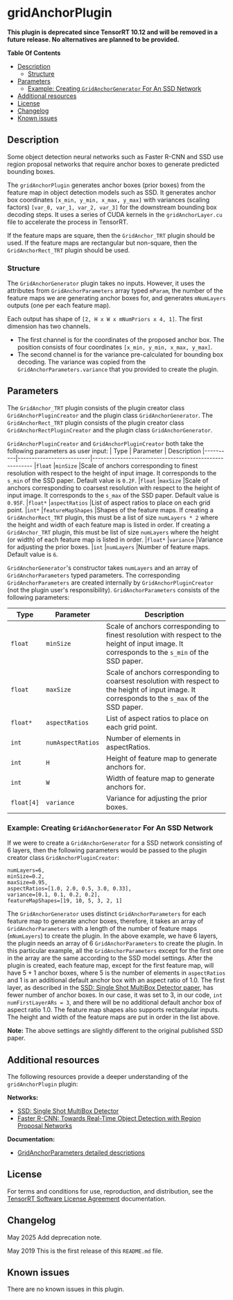 # gridAnchorPlugin

**This plugin is deprecated since TensorRT 10.12 and will be removed in a future release. No alternatives are planned to be provided.**

**Table Of Contents**
- [Description](#description)
    * [Structure](#structure)
- [Parameters](#parameters)
	* [Example: Creating `GridAnchorGenerator` For An SSD Network](#example-creating-gridanchorgenerator-for-an-ssd-network)
- [Additional resources](#additional-resources)
- [License](#license)
- [Changelog](#changelog)
- [Known issues](#known-issues)

## Description

Some object detection neural networks such as Faster R-CNN and SSD use region proposal networks that require anchor boxes to generate predicted bounding boxes.

The `gridAnchorPlugin` generates anchor boxes (prior boxes) from the feature map in object detection models such as SSD. It generates anchor box coordinates `[x_min, y_min, x_max, y_max]` with variances (scaling factors) `[var_0, var_1, var_2, var_3]` for the downstream bounding box decoding steps. It uses a series of CUDA kernels in the `gridAnchorLayer.cu` file to accelerate the process in TensorRT.

If the feature maps are square, then the `GridAnchor_TRT` plugin should be used. If the feature maps
are rectangular but non-square, then the `GridAnchorRect_TRT` plugin should be used.

### Structure

The `GridAnchorGenerator` plugin takes no inputs. However, it uses the attributes from `GridAnchorParameters` array typed `mParam`, the number of the feature maps we are generating anchor boxes for, and generates `mNumLayers` outputs (one per each feature map).

Each output has shape of `[2, H x W x mNumPriors x 4, 1]`. The first dimension has two channels.

-  The first channel is for the coordinates of the proposed anchor box. The position consists of four coordinates `[x_min, y_min, x_max, y_max]`.
-  The second channel is for the variance pre-calculated for bounding box decoding. The variance was copied from the `GridAnchorParameters.variance` that you provided to create the plugin.

## Parameters

The `GridAnchor_TRT` plugin consists of the plugin creator class `GridAnchorPluginCreator` and the plugin class `GridAnchorGenerator`.
The `GridAnchorRect_TRT` plugin consists of the plugin creator class `GridAnchorRectPluginCreator` and the plugin class `GridAnchorGenerator`.

`GridAnchorPluginCreator` and `GridAnchorPluginCreator` both take the following parameters as user input:
| Type     | Parameter                | Description
|----------|--------------------------|--------------------------------------------------------
|`float`   |`minSize`                 |Scale of anchors corresponding to finest resolution with respect to the height of input image. It corresponds to the `s_min` of the SSD paper. Default value is `0.2F`.
|`float`   |`maxSize`                 |Scale of anchors corresponding to coarsest resolution with respect to the height of input image. It corresponds to the `s_max` of the SSD paper. Default value is `0.95F`.
|`float*`  |`aspectRatios`            |List of aspect ratios to place on each grid point.
|`int*`    |`featureMapShapes`        |Shapes of the feature maps. If creating a `GridAnchorRect_TRT` plugin, this must be a list of size `numLayers * 2` where the height and width of each feature map is listed in order. If creating a `GridAnchor_TRT` plugin, this must be list of size `numLayers` where the height (or width) of each feature map is listed in order.
|`float*`  |`variance`                |Variance for adjusting the prior boxes.
|`int`     |`numLayers`               |Number of feature maps. Default value is `6`.
  
`GridAnchorGenerator`'s constructor takes `numLayers` and an array of `GridAnchorParameters` typed parameters. The corresponding `GridAnchorParameters` are created internally by `GridAnchorPluginCreator` (not the plugin user's responsibility). `GridAnchorParameters` consists of the following parameters:

| Type     | Parameter                | Description
|----------|--------------------------|--------------------------------------------------------
|`float`   |`minSize`                 |Scale of anchors corresponding to finest resolution with respect to the height of input image. It corresponds to the `s_min` of the SSD paper.
|`float`   |`maxSize`                 |Scale of anchors corresponding to coarsest resolution with respect to the height of input image. It corresponds to the `s_max` of the SSD paper.
|`float*`  |`aspectRatios`            |List of aspect ratios to place on each grid point.
|`int`     |`numAspectRatios`         |Number of elements in aspectRatios.
|`int`     |`H`                       |Height of feature map to generate anchors for.
|`int`     |`W`                       |Width of feature map to generate anchors for.
|`float[4]`|`variance`                |Variance for adjusting the prior boxes.

### Example: Creating `GridAnchorGenerator` For An SSD Network

If we were to create a `GridAnchorGenerator` for a SSD network consisting of 6 layers, then the following parameters would be passed to the plugin creator class `GridAnchorPluginCreator`:
```
numLayers=6,
minSize=0.2,
maxSize=0.95,
aspectRatios=[1.0, 2.0, 0.5, 3.0, 0.33],
variance=[0.1, 0.1, 0.2, 0.2],
featureMapShapes=[19, 10, 5, 3, 2, 1]
```
 
The `GridAnchorGenerator` uses distinct `GridAnchorParameters` for each feature map to generate anchor boxes, therefore, it takes an array of `GridAnchorParameters` with a length of the number of feature maps (`mNumLayers`) to create the plugin. In the above example, we have 6 layers, the plugin needs an array of 6 `GridAnchorParameters` to create the plugin. In this particular example, all the `GridAnchorParameters` except for the first one in the array are the same according to the SSD model settings. After the plugin is created, each feature map, except for the first feature map, will have 5 + 1 anchor boxes, where 5 is the number of elements in `aspectRatios` and 1 is an additional default anchor box with an aspect ratio of 1.0. The first layer, as described in the [SSD: Single Shot MultiBox Detector paper](https://arxiv.org/pdf/1512.02325.pdf), has fewer number of anchor boxes. In our case, it was set to 3, in our code, `int numFirstLayerARs = 3`, and there will be no additional default anchor box of aspect ratio 1.0. The feature map shapes also supports rectangular inputs. The height and width of the feature maps are put in order in the list above.

**Note:** The above settings are slightly different to the original published SSD paper.

## Additional resources

The following resources provide a deeper understanding of the `gridAnchorPlugin` plugin:

**Networks:**
-   [SSD: Single Shot MultiBox Detector](https://arxiv.org/abs/1512.02325)
-   [Faster R-CNN: Towards Real-Time Object Detection with Region Proposal Networks](https://arxiv.org/abs/1506.01497)

**Documentation:**
-   [GridAnchorParameters detailed descriptions](https://docs.nvidia.com/deeplearning/sdk/tensorrt-api/c_api/structnvinfer1_1_1plugin_1_1_grid_anchor_parameters.html)


## License

For terms and conditions for use, reproduction, and distribution, see the [TensorRT Software License Agreement](https://docs.nvidia.com/deeplearning/sdk/tensorrt-sla/index.html) 
documentation.


## Changelog

May 2025
Add deprecation note.

May 2019
This is the first release of this `README.md` file.


## Known issues

There are no known issues in this plugin.
